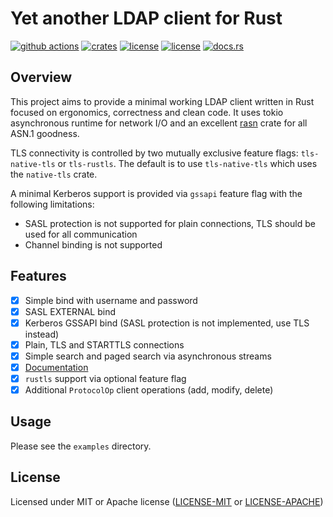# Yet another LDAP client for Rust

[![github actions](https://github.com/ancwrd1/ldap-rs/workflows/CI/badge.svg)](https://github.com/ancwrd1/ldap-rs/actions)
[![crates](https://img.shields.io/crates/v/ldap-rs.svg)](https://crates.io/crates/ldap-rs)
[![license](https://img.shields.io/badge/License-MIT-blue.svg)](https://opensource.org/licenses/MIT)
[![license](https://img.shields.io/badge/License-Apache%202.0-blue.svg)](https://opensource.org/licenses/Apache-2.0)
[![docs.rs](https://docs.rs/ldap-rs/badge.svg)](https://docs.rs/ldap-rs)

## Overview

This project aims to provide a minimal working LDAP client written in Rust focused on ergonomics, correctness
and clean code.
It uses tokio asynchronous runtime for network I/O and an excellent [rasn](https://github.com/librasn/rasn)
crate for all ASN.1 goodness.

TLS connectivity is controlled by two mutually exclusive feature flags: `tls-native-tls` or `tls-rustls`.
The default is to use `tls-native-tls` which uses the `native-tls` crate.

A minimal Kerberos support is provided via `gssapi` feature flag with the following limitations:

* SASL protection is not supported for plain connections, TLS should be used for all communication
* Channel binding is not supported


## Features

- [x] Simple bind with username and password
- [x] SASL EXTERNAL bind
- [x] Kerberos GSSAPI bind (SASL protection is not implemented, use TLS instead)
- [x] Plain, TLS and STARTTLS connections
- [x] Simple search and paged search via asynchronous streams
- [x] [Documentation](https://ancwrd1.github.io/ldap-rs/doc/ldap_rs/)
- [x] `rustls` support via optional feature flag
- [x] Additional `ProtocolOp` client operations (add, modify, delete)

## Usage 

Please see the `examples` directory.

## License

Licensed under MIT or Apache license ([LICENSE-MIT](https://opensource.org/licenses/MIT)
or [LICENSE-APACHE](https://opensource.org/licenses/Apache-2.0))
